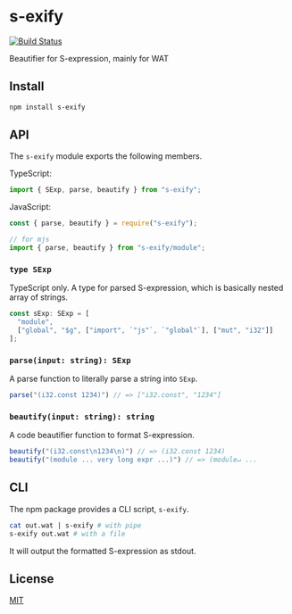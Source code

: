 # s-exify

[![Build Status](https://travis-ci.org/utatti/s-exify.svg?branch=master)](https://travis-ci.org/utatti/s-exify)

Beautifier for S-expression, mainly for WAT

## Install

```bash
npm install s-exify
```

## API

The `s-exify` module exports the following members.

TypeScript:

```typescript
import { SExp, parse, beautify } from "s-exify";
```

JavaScript:

```js
const { parse, beautify } = require("s-exify");

// for mjs
import { parse, beautify } from "s-exify/module";
```

### `type SExp`

TypeScript only. A type for parsed S-expression, which is basically nested
array of strings.

```typescript
const sExp: SExp = [
  "module",
  ["global", "$g", ["import", `"js"`, `"global"`], ["mut", "i32"]]
];
```

### `parse(input: string): SExp`

A parse function to literally parse a string into `SExp`.

```typescript
parse("(i32.const 1234)") // => ["i32.const", "1234"]
```

### `beautify(input: string): string`

A code beautifier function to format S-expression.

```typescript
beautify("(i32.const\n1234\n)") // => (i32.const 1234)
beautify("(module ... very long expr ...)") // => (module↵ ...
```

## CLI

The npm package provides a CLI script, `s-exify`.

```bash
cat out.wat | s-exify # with pipe
s-exify out.wat # with a file
```

It will output the formatted S-expression as stdout.

## License

[MIT](LICENSE)
